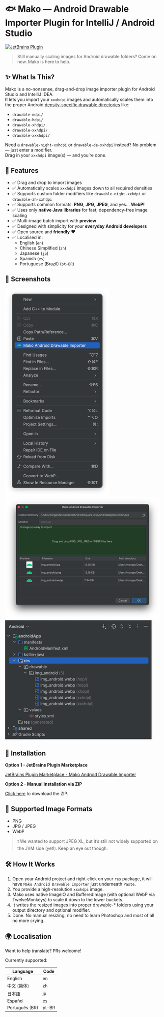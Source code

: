 # 🐟 Mako — Android Drawable Importer Plugin for IntelliJ / Android Studio

[![JetBrains Plugin](https://img.shields.io/jetbrains/plugin/v/27961)](https://plugins.jetbrains.com/plugin/27961)

> Still manually scaling images for Android drawable folders? Come on now. Mako is here to help.

## ✨ What Is This?

Mako is a no-nonsense, drag-and-drop image importer plugin for Android Studio and IntelliJ IDEA.  
It lets you import your `xxxhdpi` images and automatically scales them into the proper
Android [density-specific drawable directories](https://developer.android.com/training/multiscreen/screendensities)
like:

- `drawable-mdpi/`
- `drawable-hdpi/`
- `drawable-xhdpi/`
- `drawable-xxhdpi/`
- `drawable-xxxhdpi/`

Need a `drawable-night-xxhdpi` or `drawable-de-xxhdpi` instead? No problem — just enter a modifier.  
Drag in your `xxxhdpi` image(s) — and you’re done.

## 🧰 Features

- ✅ Drag and drop to import images
- ✅ Automatically scales `xxxhdpi` images down to all required densities
- ✅ Supports custom folder modifiers like `drawable-night-xxhdpi` or `drawable-zh-xxhdpi`
- ✅ Supports common formats: **PNG**, **JPG**, **JPEG**, and yes... **WebP!**
- ✅ Uses only **native Java libraries** for fast, dependency-free image scaling
- ✅ Multi-image batch import with **preview**
- ✅ Designed with simplicity for your **everyday Android developers**
- ✅ Open source and **friendly** ❤️
- ✅ Localised in:
    - English (`en`)
    - Chinese Simplified (`zh`)
    - Japanese (`jp`)
    - Spanish (`es`)
    - Portuguese (Brazil) (`pt-BR`)

## 📸 Screenshots

![screenshot_menu](screenshots/1_menu.png)
![screenshot_dialog](screenshots/2_dialog.png)
![screenshot_drawable](screenshots/3_drawable.png)

## 🚀 Installation

**Option 1 - JetBrains Plugin Marketplace**

[JetBrains Plugin Marketplace - Mako Android Drawable Importer](https://plugins.jetbrains.com/plugin/27961-mako-android-drawable-importer)

**Option 2 - Manual Installation via ZIP**

[Click here](https://github.com/delacrixmorgan/mako-intellij/release/download/mako-1.0.1.zip) to download the ZIP.

## 🧪 Supported Image Formats

- PNG
- JPG / JPEG
- WebP

> ❗ We wanted to support JPEG XL, but it’s still not widely supported on the JVM side (yet!). Keep an eye out though.

## 🛠 How It Works

1) Open your Android project and right-click on your `res` package, it will have `Mako Android Drawable Importer` just
   underneath `Paste`.
2) You provide a high-resolution `xxxhdpi` image.
3) Mako uses native ImageIO and BufferedImage (with optional WebP via TwelveMonkeys) to scale it down to the lower
   buckets.
4) It writes the resized images into proper drawable-* folders using your output directory and optional modifier.
5) Done. No manual resizing, no need to learn Photoshop and most of all no more crying.

## 🌍 Localisation

Want to help translate? PRs welcome!

Currently supported:

| Language       | Code  |
|----------------|-------|
| English        | en    |
| 中文 (简体)        | zh    |
| 日本語            | jp    |
| Español        | es    |
| Português (BR) | pt-BR |